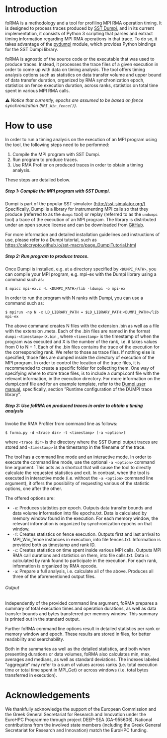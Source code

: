 # Introduction

foRMA is a methodology and a tool for profiling MPI RMA operation timing. It is designed to process traces produced by [SST Dumpi](https://github.com/justacid/pydumpi), and in its current implementation, it consists of Python 3 scripting that parses and extract timing information regarding MPI RMA operations in that trace. To do so, it takes advantage of the [pydumpi](https://github.com/justacid/pydumpi) module, which provides Python bindings for the SST Dumpi library. 

foRMA is agnostic of the source code or the executable that was used to produce traces. Instead, it processes the trace files of a given execution in order to come up with data on timing analysis. The tool offers timing analysis options such as statistics on data transfer volume and upper bound of data transfer duration, organized by RMA  synchronization epoch, statistics on fence execution duration, across ranks, statistics on total time spent in various MPI RMA calls.

⚠️ _Notice that currently, epochs are assumed to be based on fence synchronization (```MPI_Win_fence()```)_.


# How to use

In order to run a timing analysis on the execution of an MPI program using the tool, the following steps need to be performed:

1. Compile the MPI program with SST Dumpi.
2. Run program to produce traces.
3. Use RMA Profiler on produced traces in order to obtain a timing analysis.

These steps are detailed below.
##### Step 1: Compile the MPI program with SST Dumpi. 
Dumpi is part
of the popular SST simulator (http://sst-simulator.org/). Specifically, Dumpi is a library for instrumenting MPI calls so that they produce (referred to as the `dumpi` tool) or replay (referred to as the `undumpi` tool) a trace of the execution of an MPI program. The library is distributed under an open source license and can be downloaded from [GitHub](https://github.com/sstsimulator/sst-dumpi). 

For more information and detailed installation guidelines and instructions of use, please refer to a Dumpi tutorial, such as https://calccrypto.github.io/sst-macro/page_DumpiTutorial.html

##### Step 2: Run program to produce traces. 
Once Dumpi is installed, e.g. at a directory specified by `<DUMPI_PATH>`, you can compile your MPI program, e.g. mpi-ex with the Dumpi library using a command such as:

```
$ mpicc mpi-ex.c -L <DUMPI_PATH>/lib -ldumpi -o mpi-ex
```
In order to run the program with N ranks with Dumpi, you can use a command such as:

```
$ mpirun -np N -x LD_LIBRARY_PATH = $LD_LIBRARY_PATH:<DUMPI_PATH>/lib mpi-ex
```
The above command creates N files with the extension .bin as well as a file with the extension .meta. Each of the .bin files are named in the format `dumpi-<timestamp>-X.bin` , where `<timestamp>` is the timestamp of when the program was executed and X is the number of the rank, i.e. it takes values from 0 to N − 1. Each of the .bin files contains the trace of the execution for
the corresponding rank. We refer to those as trace files.
If nothing else is specified, those files are dumped inside the directory of execution of the MPI program. In order to control the location of the trace files, it is recommended to create a specific folder for collecting them. One way of specifying where to store trace files, is to include a dumpi.conf file with the relevant information, in the execution directory. For more information on the dumpi.conf file and for an example template, refer to the [Dumpi user manual](https://github.com/sstsimulator/sst-dumpi/blob/master/docs/user.dox), specifically, section ”Runtime configuration of the DUMPI trace library”.

##### Step 3: Use foRMA on produced traces in order to obtain a timing analysis

Invoke the RMA Profiler from command line as follows:
```
$ forma.py -d <trace dir> -t <timestamp> [-a <option>]
```
where `<trace dir>` is the directory where the SST Dumpi output traces are stored and `<timestamp>` is the timestamp in the filename of the trace. 

The tool has a command line mode and an interactive mode. In order to execute the command line mode, use the optional `-a <option>` command line argument. This acts as a shortcut that will cause the tool to directly calculate the requested statistics and exit. In contrast, when the tool is executed in interactive mode (i.e. without the `-a <option>` command line argument), it offers the possibility of requesting various of the statistic options, one after the other.

The offered options are:

- `-e`: Produces statistics per epoch.
Outputs data transfer bounds and data volume information into file epochs.txt. Data is calculated by memory window found in the execution. For each memory window, the relevant information is organized by synchronization epochs on that window. 
- `-f`: Creates statistics on fence execution. 
Outputs first and last arrival to MPI_Win_fence instances in execution, into file fences.txt. Information is provided both as timestamp and rank ID.  
- `-c`: Creates statistics on time spent inside various MPI calls.
Outputs MPI RMA call durations and statistics on them, into file calls.txt. Data is calculated by rank found to participate in the execution. For each rank, information is organized by RMA opcode. 
- `-a`: Prepare a full analysis, i.e. calculate all of the above. Produces all three of the aforementioned output files. 

###### Output
Independently of the provided command line argument, foRMA prepares a summary of total execution times and operation durations, as well as data transfer bounds and bytes transferred per memory window. This summary is printed out in the standard output. 

Further foRMA command line options result in detailed statistics per rank or memory window and epoch. These results are stored in files, for better readability and searchability. 

Both in the summaries as well as the detailed statistics, and both when presenting durations or data volumes, foRMA also calculates min, max, averages and medians, as well as standard deviations. The indexes labeled "aggregate" may refer to a sum of values across ranks (i.e. total execution time or total time spent in MPI_Get) or across windows (i.e. total bytes transferred in execution).


# Acknowledgements

We thankfully acknowledge the support of the European Commission and the Greek General Secretariat for Research and Innovation under the EuroHPC Programme through project DEEP-SEA (GA-955606). National contributions from the involved state members (including the Greek General Secretariat for Research and Innovation) match the EuroHPC funding.
